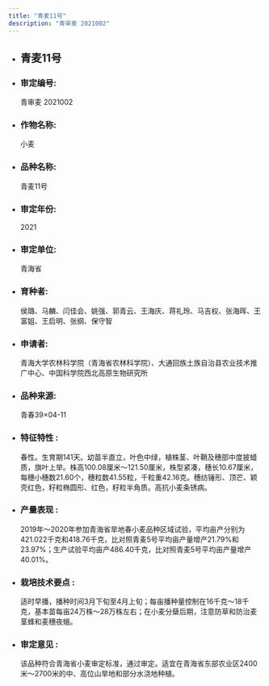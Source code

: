 ```yaml
---
title: "青麦11号"
description: "青审麦 2021002"
---
```

* ## 青麦11号
* ###  审定编号:  
   青审麦 2021002

*  ### 作物名称:  
   小麦

*   ###  品种名称: 
    青麦11号

*   ### 审定年份: 
    2021

*   ### 审定单位:  
    青海省

*   ### 育种者:  
    侯璐、马麟、闫佳会、姚强、郭青云、王海庆、蒋礼玲、马吉权、张海晖、王富姐、王启明、张纲、保守智

*   ### 申请者:  
    青海大学农林科学院（青海省农林科学院）、大通回族土族自治县农业技术推广中心、中国科学院西北高原生物研究所

*   ### 品种来源:  
    青春39×04-11

*   ### 特征特性 : 
    春性。生育期141天。幼苗半直立，叶色中绿，植株茎、叶鞘及穗部中度披蜡质，旗叶上举。株高100.08厘米～121.50厘米，株型紧凑，穗长10.67厘米，每穗小穗数21.60个，穗粒数41.55粒，千粒重42.16克。穗纺锤形、顶芒、颖壳红色，籽粒椭圆形、红色，籽粒半角质。高抗小麦条锈病。

*   ### 产量表现 : 
    2019年～2020年参加青海省旱地春小麦品种区域试验，平均亩产分别为421.022千克和418.76千克，比对照青麦5号平均亩产量增产21.79%和23.97%；生产试验平均亩产486.40千克，比对照青麦5号平均亩产量增产40.01%。

*   ### 栽培技术要点 : 
    适时早播，播种时间3月下旬至4月上旬；每亩播种量控制在16千克～18千克，基本苗每亩24万株～28万株左右；在小麦分蘖后期，注意防草和防治麦茎蜂和麦穗夜蛾。

*   ### 审定意见 : 
    该品种符合青海省小麦审定标准，通过审定。适宜在青海省东部农业区2400米～2700米的中、高位山旱地和部分水浇地种植。
